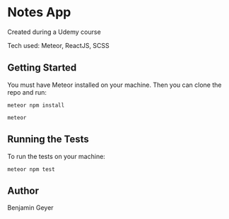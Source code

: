 # Notes App

Created during a Udemy course

Tech used: Meteor, ReactJS, SCSS

## Getting Started

You must have Meteor installed on your machine. Then you can clone the repo and run:

```
meteor npm install
```

```
meteor
```

## Running the Tests

To run the tests on your machine:

```
meteor npm test
```

## Author
Benjamin Geyer
